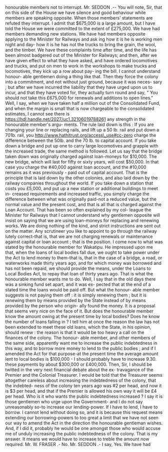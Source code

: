 honourable members not to interrupt. Mr. SEDDON .-- You will note, Sir, that on this side of the House we have silence and good behaviour while members are speaking opposite. When those members' statements are refuted they interrupt. I admit that $675,000 is a large amount, but I have told the House we were committed to the extent of £275,000. We have had members demanding new stations. We have had members opposite applying to the Minister for Railways and ask ing how it is he is working men night and day- how it is he has not the trucks to bring the grain, the wool, and the timber. We have these complaints time after time, and the life has been almost badgered out of the Minister for Railways; and then, after we have given effect to what they have asked, and have ordered locomotives and trucks, and put on men to work in the workshops to make trucks and locomotives, they kick up a row about pay- ing the bill. I cannot understand honour- able gentlemen doing a thing like that. Then they force the colony into a commitment, and not without just ground, because it was neces- sary ; but after we have incurred the liability that they have urged upon us to incur, and that they have voted for, they actually turn round and say, " You should not take this £675,000 for renewals and additions to open lines." Well, I say, when we have taken half a million out of the Consolidated Fund, and when the margin is small that is now chargeable to the consolidated estimates, I cannot see there is https://hdl.handle.net/2027/uc1.32106019788261 any strength in the honourable member's argu- ments. The rule laid down is this : If you are changing your line or replacing rails, and lift up a 50 lb. rail and put down a 701b. rail, you http://www.hathitrust.org/access\_use#cc-zero charge the difference between the 50lb. and the 70 lb. to capital account. If you take down a bridge and put up one to carry large locomotives and grapple with the increased trade, the same method is followed. Let us say that the bridge taken down was originally charged against loan-moneys for $10,000. The new bridge, which will last for fifty or sixty years, will cost $50,000. In that case you charge the #40,000 against loan account, and the #10,000 remains as it was previously - paid out of capital account. That is the principle that is laid down by the other colonies, and also laid down by the railway companies throughout the world. If you take down a station that costs you £5,000, and put up a new station or additional buildings to meet in- creased requirements and increased traffic, you simply charge the difference between what was originally paid-not a reduced value, but the normal value and the present cost, and that is all that is charged against the Loan Account. That has been so often explained by my col- league the Minister for Railways that I cannot understand why gentlemen opposite will insist on saying that we are using loan-moneys for replacing and renewing works. We are doing nothing of the kind, and strict instructions are sent out on the matter. Any scrutineer you like to appoint to go through the railway lutely correct-that is, that we are not charging renewals or maintenance against capital or loan account ; that is the position. I come now to what was stated by the honourable member for Wakatipu. He impressed upon me that, when the loans of local bodies fall due, we ought to take power under the Act to lend money to them-that is, that in the case of a bridge, a road, or waterworks made thirty years ago, and for which money was borrowed and has not been repaid, we should provide the means, under the Loans to Local Bodies Act, to repay that loan of thirty years ago. That is what the honourable member wants me to do. Well, I say that in the old days there was a sinking fund set apart, and it was ex- pected that at the end of a stated time the loans would be paid off. But what the honour- able member suggests is not paying them off : it is simply renewing them ; but it is renewing them by means provided by the State instead of by means provided by the person who origin- ally found the money. It is a proposal that seems very nice on the face of it. But does the honourable member know the amount owing at the present time by local bodies? Does he know the number of loans falling in ? I tell him at once the reason the law has not been extended to meet these old loans, which the State, in his opinion, should renew : the reason is that it would be too heavy a call on the finances of the colony. The honour- able member, and other members of the same side, apparently want me to increase the public indebtedness in this way, and to borrow more money to lend to the public bodies ; and if I amended the Act for that purpose-at the present time the average amount lent to local bodies is $100,000 - I should probably have to increase 9.30. these payments by about $300,000 or £400,000. Then, Sir, I should be twitted in the very next financial debate about the ex- travagance of the Premier and the Colonial Treasurer. I would be told that the Treasurer seems altogether careless about increasing the indebtedness of the colony, that the indebted- ness of the colony ten years ago was #2 per head, and now it is $3 per head, and that if the Premier is allowed his own way it will be £4 per head. Who is it who wants the public indebtedness increased ? I say it is those gentlemen who urge upon the Government- and I do not say unreasonably so-to increase our lending-power. If I have to lend, I have to borrow. I cannot lend without doing so, and it is because this request means extending our borrowing-powers to too great a limit that we have not seen our way to amend the Act in the direction the honourable gentleman wishes. And, if I did it, probably he would be one amongst those who would accuse me of unduly increasing the public indebtedness of the colony. That is my answer. It means we would have to increase to treble the amount now required. Mr. W. FRASER .- No. Mr. SEDDON .- I say, Yes. We have had 
